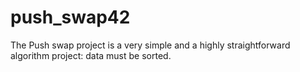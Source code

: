 # push_swap42
The Push swap project is a very simple and a highly straightforward algorithm project: data must be sorted.

